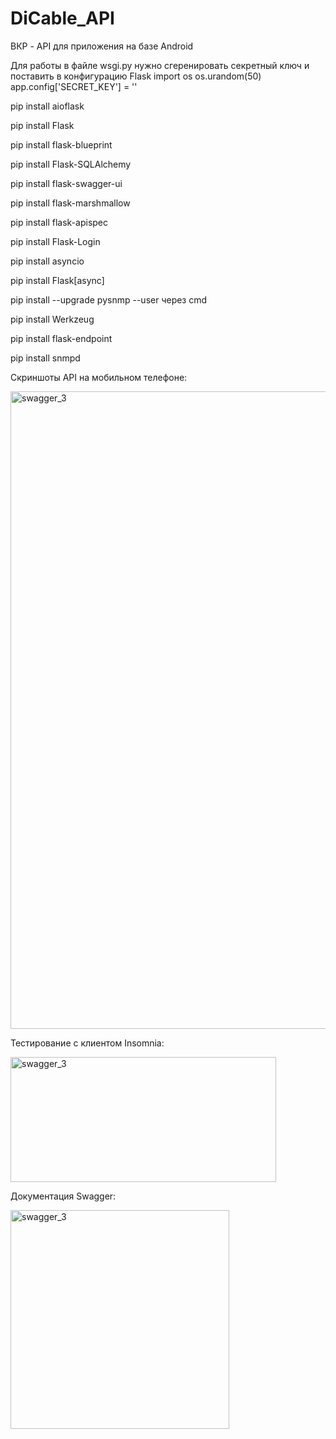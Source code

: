 # DiCable_API
ВКР - API для приложения на базе Android

Для работы в файле wsgi.py нужно сгеренировать секретный ключ и поставить в конфигурацию Flask
import os
os.urandom(50)
app.config['SECRET_KEY'] = ''

pip install aioflask

pip install Flask

pip install flask-blueprint

pip install Flask-SQLAlchemy

pip install flask-swagger-ui

pip install flask-marshmallow

pip install flask-apispec

pip install Flask-Login

pip install asyncio

pip install Flask[async]

pip install --upgrade pysnmp --user через cmd

pip install Werkzeug

pip install flask-endpoint

pip install snmpd

Скриншоты API на мобильном телефоне:

<img height="1020" width="577" alt="swagger_3" src="https://user-images.githubusercontent.com/72875986/170478205-973db91f-36f5-4439-8d6f-6c0d1c8c4505.png">

Тестирование с клиентом Insomnia:

<img height="200" width="425" alt="swagger_3" src="https://user-images.githubusercontent.com/72875986/170478723-6ac0188b-6b6a-4012-8b06-e58ecb439741.jpg">

Документация Swagger:

<img width="350" alt="swagger_3" src="https://user-images.githubusercontent.com/72875986/170478873-fc2d30b6-a5ba-4cfc-9256-7a98761e3cca.png">
